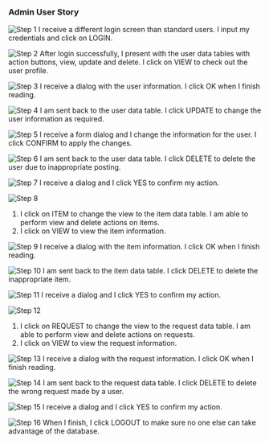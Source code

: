 ### Admin User Story

![Step 1](UX_UI_Images/admin_user/a1.png "Step 1")
I receive a different login screen than standard users. I input my credentials and click on LOGIN.

![Step 2](UX_UI_Images/admin_user/a2.png "Step 2")
After login successfully, I present with the user data tables with action buttons, view, update and delete. I click on VIEW to check out the user profile.

![Step 3](UX_UI_Images/admin_user/a3.png "Step 3")
I receive a dialog with the user information. I click OK when I finish reading.

![Step 4](UX_UI_Images/admin_user/a4.png "Step 4")
I am sent back to the user data table. I click UPDATE to change the user information as required.

![Step 5](UX_UI_Images/admin_user/a5.png "Step 5")
I receive a form dialog and I change the information for the user. I click CONFIRM to apply the changes.

![Step 6](UX_UI_Images/admin_user/a6.png "Step 6")
I am sent back to the user data table. I click DELETE to delete the user due to inappropriate posting.

![Step 7](UX_UI_Images/admin_user/a7.png "Step 7")
I receive a dialog and I click YES to confirm my action.

![Step 8](UX_UI_Images/admin_user/a8.png "Step 8")
1. I click on ITEM to change the view to the item data table. I am able to perform view and delete actions on items.
2. I click on VIEW to view the item information.

![Step 9](UX_UI_Images/admin_user/a9.png "Step 9")
I receive a dialog with the item information. I click OK when I finish reading.

![Step 10](UX_UI_Images/admin_user/a10.png "Step 10")
I am sent back to the item data table. I click DELETE to delete the inappropriate item.

![Step 11](UX_UI_Images/admin_user/a11.png "Step 11")
I receive a dialog and I click YES to confirm my action.

![Step 12](UX_UI_Images/admin_user/a12.png "Step 12")
1. I click on REQUEST to change the view to the request data table. I am able to perform view and delete actions on requests.
2. I click on VIEW to view the request information.

![Step 13](UX_UI_Images/admin_user/a13.png "Step 13")
I receive a dialog with the request information. I click OK when I finish reading.

![Step 14](UX_UI_Images/admin_user/a14.png "Step 14")
I am sent back to the request data table. I click DELETE to delete the wrong request made by a user.

![Step 15](UX_UI_Images/admin_user/a15.png "Step 16")
I receive a dialog and I click YES to confirm my action.

![Step 16](UX_UI_Images/admin_user/a16.png "Step 16")
When I finish, I click LOGOUT to make sure no one else can take advantage of the database.